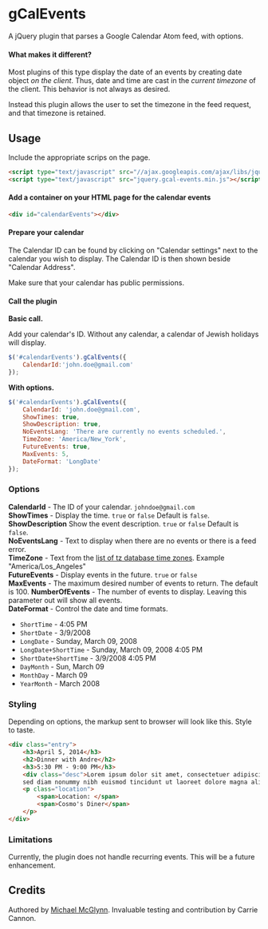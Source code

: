 gCalEvents
==========

A jQuery plugin that parses a Google Calendar Atom feed, with options. 

#### What makes it different?

Most plugins of this type display the date of an events by creating date object _on the client_. Thus, date and time are cast in the _current timezone_ of the client.  This behavior is not always as desired. 

Instead this plugin allows the user to set the timezone in the feed request, and that timezone is retained.


Usage
-----

Include the appropriate scrips on the page.

````html
<script type="text/javascript" src="//ajax.googleapis.com/ajax/libs/jquery/1.9.0/jquery.min.js"></script>
<script type="text/javascript" src="jquery.gcal-events.min.js"></script>
````

#### Add a container on your HTML page for the calendar events

````html
<div id="calendarEvents"></div>
```` 

#### Prepare your calendar

The Calendar ID can be found by clicking on "Calendar settings" next to the calendar you wish to display. The Calendar ID is then shown beside "Calendar Address".

Make sure that your calendar has public permissions.

#### Call the plugin

**Basic call.**

Add your calendar's ID. Without any calendar, a calendar of Jewish holidays will display.

````javascript
$('#calendarEvents').gCalEvents({
	CalendarId:'john.doe@gmail.com'
});
````

**With options.**
````javascript
$('#calendarEvents').gCalEvents({
	CalendarId: 'john.doe@gmail.com',
	ShowTimes: true,
	ShowDescription: true,
	NoEventsLang: 'There are currently no events scheduled.',
	TimeZone: 'America/New_York',
	FutureEvents: true,
	MaxEvents: 5,
	DateFormat: 'LongDate'
});
````

### Options

**CalendarId** - The ID of your calendar. ````johndoe@gmail.com````  
**ShowTimes** - Display the time. ````true```` or ````false```` Default is ````false````.  
**ShowDescription** Show the event description. ````true```` or ````false```` Default is ````false````.  
**NoEventsLang** - Text to display when there are no events or there is a feed error.  
**TimeZone** - Text from the [list of tz database time zones](http://en.wikipedia.org/wiki/List_of_IANA_time_zones). Example "America/Los_Angeles"  
**FutureEvents** - Display events in the future. ````true```` or ````false````  
**MaxEvents** - The maximum desired number of events to return. The default is 100.
**NumberOfEvents** - The number of events to display. Leaving this parameter out will show all events.  
**DateFormat** - Control the date and time formats.  
* ````ShortTime```` - 4:05 PM                         
* ````ShortDate```` - 3/9/2008
* ````LongDate```` - Sunday, March 09, 2008
* ````LongDate+ShortTime```` - Sunday, March 09, 2008 4:05 PM
* ````ShortDate+ShortTime```` - 3/9/2008 4:05 PM
* ````DayMonth```` - Sun, March 09
* ````MonthDay```` - March 09                        
* ````YearMonth```` - March 2008

### Styling

Depending on options, the markup sent to browser will look like this. Style to taste.

````html
<div class="entry">
	<h3>April 5, 2014</h3>
	<h2>Dinner with Andre</h2>
	<h3>5:30 PM - 9:00 PM</h3>
	<div class="desc">Lorem ipsum dolor sit amet, consectetuer adipiscing elit, 
	sed diam nonummy nibh euismod tincidunt ut laoreet dolore magna aliquam erat volutpat.</div>
	<p class="location">
		<span>Location: </span>
		<span>Cosmo's Diner</span>
	</p>
</div>
````

### Limitations

Currently, the plugin does not handle recurring events. This will be a future enhancement.

Credits
-----

Authored by [Michael McGlynn](http://www.reignitioninc.com).
Invaluable testing and contribution by Carrie Cannon.


